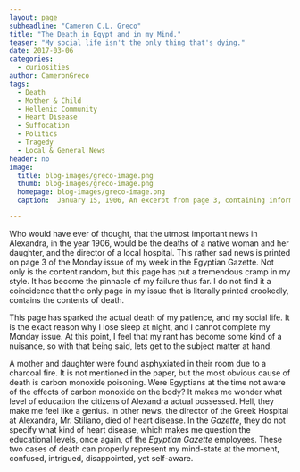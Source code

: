 ```yaml
---
layout: page
subheadline: "Cameron C.L. Greco"
title: "The Death in Egypt and in my Mind."
teaser: "My social life isn't the only thing that's dying."
date: 2017-03-06
categories:
  - curiosities
author: CameronGreco
tags:
  - Death
  - Mother & Child
  - Hellenic Community
  - Heart Disease
  - Suffocation
  - Politics
  - Tragedy
  - Local & General News
header: no
image:
  title: blog-images/greco-image.png
  thumb: blog-images/greco-image.png
  homepage: blog-images/greco-image.png
  caption:  January 15, 1906, An excerpt from page 3, containing information of the deaths described in the blog.

---
```

Who would have ever of thought, that the utmost important news in Alexandra, in the year 1906, would be the deaths of a native woman and her daughter, and the director of a local hospital. This rather sad news is printed on page 3 of the Monday issue of my week in the Egyptian Gazette.  Not only is the content random, but this page has put a tremendous cramp in my style. It has become the pinnacle of my failure thus far. I do not find it a coincidence that the only page in my issue that is literally printed crookedly, contains the contents of death.

This page has sparked the actual death of my patience, and my social life.  It is the exact reason why I lose sleep at night, and I cannot complete my Monday issue. At this point, I feel that my rant has become some kind of a nuisance, so with that being said, lets get to the subject matter at hand.

A mother and daughter were found asphyxiated in their room due to a charcoal fire. It is not mentioned in the paper, but the most obvious cause of death is carbon monoxide poisoning. Were Egyptians at the time not aware of the effects of carbon monoxide on the body? It makes me wonder what level of education the citizens of Alexandra actual possessed. Hell, they make me feel like a genius. In other news, the director of the Greek Hospital at Alexandra, Mr. Stiliano, died of heart disease. In the *Gazette*, they do not specify what kind of heart disease, which makes me question the educational levels, once again, of the *Egyptian Gazette* employees. These two cases of death can properly represent my mind-state at the moment, confused, intrigued, disappointed, yet self-aware.
